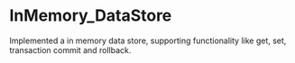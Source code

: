 # InMemory_DataStore
Implemented a in memory data store, supporting functionality like get, set, transaction commit and rollback.
